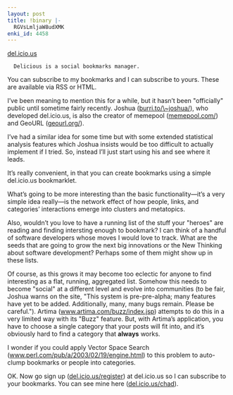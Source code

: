 ```yaml
---
layout: post
title: !binary |-
  RGVsLmljaW8udXMK
enki_id: 4458
---
```


<a href="http://del.icio.us">del.icio.us</a>

      Delicious is a social bookmarks manager.

<p>
You can subscribe to my bookmarks and I can subscribe to yours. These
are  
available via RSS or HTML.

</p>
<p>
I’ve been meaning to mention this for a while, but it hasn’t  
been "officially&quot; public until sometime fairly recently. Joshua  
(<a href="http://burri.to/~joshua/">burri.to/\~joshua/</a>), who
developed  
del.icio.us, is also the creator of memepool (<a
href="http://memepool.com/">memepool.com/</a>) and GeoURL (<a
href="http://geourl.org/">geourl.org/</a>).

</p>
<p>
I’ve had a similar idea for some time but with some extended  
statistical analysis features which Joshua insists would be too
difficult  
to actually implement if I tried. So, instead I’ll just start using  
his and see where it leads.

</p>
<p>
It’s really convenient, in that you can create bookmarks using a  
simple del.icio.us bookmarklet.

</p>
<p>
What’s going to be more interesting than the basic  
functionality—it’s a very simple idea really—is the  
network effect of how people, links, and categories’ interactions  
emerge into clusters and metatopics.

</p>
<p>
Also, wouldn’t you love to have a running list of the stuff your  
"heroes&quot; are reading and finding intersting enough to bookmark? I  
can think of a handful of software developers whose moves I would love
to  
track. What are the seeds that are going to grow the next big
innovations  
or the New Thinking about software development? Perhaps some of them
might  
show up in these lists.

</p>
<p>
Of course, as this grows it may become too eclectic for anyone to find  
interesting as a flat, running, aggregated list. Somehow this needs to  
become "social&quot; at a different level and evolve into communities  
(to be fair, Joshua warns on the site, "This system is pre-pre-alpha;  
many features have yet to be added. Additionally, many, many bugs
remain.  
Please be careful."). Artima (<a
href="http://www.artima.com/buzz/index.jsp">www.artima.com/buzz/index.jsp</a>)  
attempts to do this in a very limited way with its "Buzz&quot;  
feature. But, with Artima’s application, you have to choose a single  
category that your posts will fit into, and it’s obviously hard to  
find a category that <b>always</b> works.

</p>
<p>
I wonder if you could apply Vector Space Search (<a
href="http://www.perl.com/pub/a/2003/02/19/engine.html">www.perl.com/pub/a/2003/02/19/engine.html</a>)  
to this problem to auto-clump bookmarks or people into categories.

</p>
<p>
OK. Now go sign up (<a
href="http://del.icio.us/register">del.icio.us/register</a>) at
del.icio.us  
so I can subscribe to your bookmarks. You can see mine here (<a
href="http://del.icio.us/chad">del.icio.us/chad</a>).

</p>
